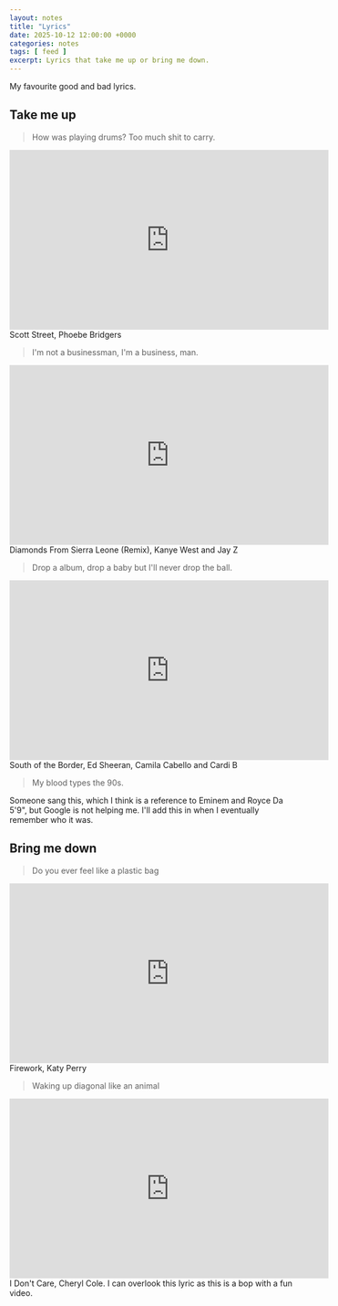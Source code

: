 ```yaml
---
layout: notes
title: "Lyrics"
date: 2025-10-12 12:00:00 +0000
categories: notes
tags: [ feed ]
excerpt: Lyrics that take me up or bring me down.
---
```

My favourite good and bad lyrics.

## Take me up

> How was playing drums? Too much shit to carry.

<iframe width="560" height="315" src="https://www.youtube.com/embed/EM1t8H_PE78?si=-eFblcpI67YVq0Bi" title="YouTube video player" frameborder="0" allow="accelerometer; autoplay; clipboard-write; encrypted-media; gyroscope; picture-in-picture; web-share" referrerpolicy="strict-origin-when-cross-origin" allowfullscreen></iframe>
Scott Street, Phoebe Bridgers


> I'm not a businessman, I'm a business, man.

<iframe width="560" height="315" src="https://www.youtube.com/embed/K-Ce7iZgBB8?si=jJqw0H9GSKhFyCT2" title="YouTube video player" frameborder="0" allow="accelerometer; autoplay; clipboard-write; encrypted-media; gyroscope; picture-in-picture; web-share" referrerpolicy="strict-origin-when-cross-origin" allowfullscreen></iframe>
Diamonds From Sierra Leone (Remix), Kanye West and Jay Z

> Drop a album, drop a baby but I'll never drop the ball.

<iframe width="560" height="315" src="https://www.youtube.com/embed/UPOT2tgY9QQ?si=EC8lewvq4kboTwbC" title="YouTube video player" frameborder="0" allow="accelerometer; autoplay; clipboard-write; encrypted-media; gyroscope; picture-in-picture; web-share" referrerpolicy="strict-origin-when-cross-origin" allowfullscreen></iframe>
South of the Border, Ed Sheeran, Camila Cabello and Cardi B


> My blood types the 90s.

Someone sang this, which I think is a reference to Eminem and Royce Da 5'9", but Google is not helping me. I'll add this
in when I eventually remember who it was.

## Bring me down

> Do you ever feel like a plastic bag

<iframe width="560" height="315" src="https://www.youtube.com/embed/QGJuMBdaqIw?si=H0lQSirpFEMY31-J" title="YouTube video player" frameborder="0" allow="accelerometer; autoplay; clipboard-write; encrypted-media; gyroscope; picture-in-picture; web-share" referrerpolicy="strict-origin-when-cross-origin" allowfullscreen></iframe>
Firework, Katy Perry

> Waking up diagonal like an animal

<iframe width="560" height="315" src="https://www.youtube.com/embed/pAOHXSpE-v0?si=DNd0cAXGMaJJBc3e" title="YouTube video player" frameborder="0" allow="accelerometer; autoplay; clipboard-write; encrypted-media; gyroscope; picture-in-picture; web-share" referrerpolicy="strict-origin-when-cross-origin" allowfullscreen></iframe>
I Don't Care, Cheryl Cole. I can overlook this lyric as this is a bop with a fun video.
